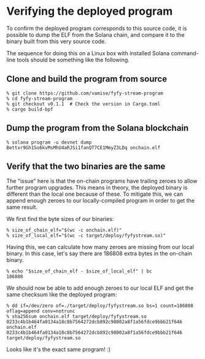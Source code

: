 Verifying the deployed program
==============================

To confirm the deployed program corresponds to this source code, it
is possible to dump the ELF from the Solana chain, and compare it to
the binary built from this very source code.

The sequence for doing this on a Linux box with installed Solana
command-line tools should be something like the following. 


Clone and build the program from source
---------------------------------------

```
% git clone https://github.com/vamise/fyfy-stream-program
% cd fyfy-stream-program
% git checkout v0.1.1  # Check the version in Cargo.toml
% cargo build-bpf
```

Dump the program from the Solana blockchain
--------------------------------------

```
% solana program -u devnet dump Bettxr9Gh1So6kvMsMhU4aRJSi1fanQT7CE1MmyZ3LDq onchain.elf
```

Verify that the two binaries are the same
-----------------------------------------

The "issue" here is that the on-chain programs have trailing zeroes to
allow further program upgrades. This means in theory, the deployed
binary is different than the local one because of these. To mitigate
this, we can append enough zeroes to our locally-compiled program in
order to get the same result.

We first find the byte sizes of our binaries:

```
% size_of_chain_elf="$(wc -c onchain.elf)"
% size_of_local_elf="$(wc -c target/deploy/fyfystream.so)"
```

Having this, we can calculate how many zeroes are missing from our
local binary. In this case, let's say there are 186808 extra bytes in
the on-chain binary.

```
% echo "$size_of_chain_elf - $size_of_local_elf" | bc
186808
```

We should now be able to add enough zeroes to our local ELF and
get the same checksum like the deployed program:

```
% dd if=/dev/zero of=./target/deploy/fyfystream.so bs=1 count=186808 oflag=append conv=notrunc
% sha256sum onchain.elf target/deploy/fyfystream.so
0233c4b1b464fa0134a18c8b7564272dcb892c98002a8f1a56fdce9bbb21f646  onchain.elf
0233c4b1b464fa0134a18c8b7564272dcb892c98002a8f1a56fdce9bbb21f646  target/deploy/fyfystream.so
```

Looks like it's the exact same program! :)
